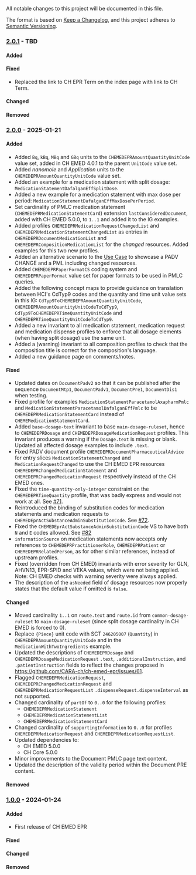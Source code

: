 All notable changes to this project will be documented in this file.

The format is based on [Keep a Changelog](https://keepachangelog.com/en/1.1.0/),
and this project adheres to [Semantic Versioning](https://semver.org/spec/v2.0.0.html).

### [2.0.1] - TBD

#### Added

#### Fixed

- Replaced the link to CH EPR Term on the index page with link to CH Term.

#### Changed

#### Removed

### [2.0.0] - 2025-01-21

#### Added

- Added `Bq`, `kBq`, `MBq` and `GBq` units to the `CHEMEDEPRAmountQuantityUnitCode`  value set, added in CH EMED 4.0.1 to the parent `UnitCode` value set.
- Added _nanomole_ and _Application_ units to the `CHEMEDEPRAmountQuantityUnitCode` value set.
- Added an example for a medication statement with split dosage: `MedicationStatementDafalganEffSplitDose`.
- Added a new example for a medication statement with max dose per period: `MedicationStatementDafalganEffMaxDosePerPeriod`.
- Set cardinality of PMLC medication statement (`CHEMEDEPRMedicationStatementCard`) extension `lastConsideredDocument`, added with CH EMED 5.0.0, to `1..1` and added it to the IG examples.
- Added profiles `CHEMEDEPRMedicationRequestChangedList` and `CHEMEDEPRMedicationStatementChangedList` as entries in `CHEMEDEPRDocumentMedicationList` and `CHEMEDEPRCompositionMedicationList` for the _changed_ resources. Added examples for this two new profiles.
- Added an alternative scenario to the [Use Case](use_case.html) to showcase a PADV CHANGE and a PML including changed resources.
- Added `CHEMEDEPRPaperFormatCS` coding system and `CHEMEDEPRPaperFormat` value set for paper formats to be used in PMLC queries.
- Added the following concept maps to provide guidance on translation between HCI's CdTyp9 codes and the quantity and time unit value sets in this IG: `CdTyp9ToCHEMEDEPRAmountQuantityUnitCode`, `CHEMEDEPRAmountQuantityUnitCodeToCdTyp9`, `CdTyp9ToCHEMEDEPRTimeQuantityUnitCode` and `CHEMEDEPRTimeQuantityUnitCodeToCdTyp9`.
- Added a new invariant to all medication statement, medication request and medication dispense profiles to enforce that all dosage elements (when having split dosage) use the same unit.
- Added a (warning) invariant to all composition profiles to check that the composition title is correct for the composition's language.
- Added a new guidance page on comments/notes.

#### Fixed

- Updated dates on `DocumentPadv2` so that it can be published after the sequence `DocumentMtp1`, `DocumentPadv1`, `DocumentPre1`, `DocumentDis1` when testing.
- Fixed profile for examples `MedicationStatementParacetamolAxapharmPmlc` and `MedicationStatementParacetamolDafalganEffPmlc` to be `CHEMEDEPRMedicationStatementCard` instead of `CHEMEMedicationStatementCard`.
- Added `base-dosage-text` invariant to base `main-dosage-ruleset`, hence to `CHEMEDEPRDosage` and `CHEMEDEPRDosageMedicationRequest` profiles. This invariant produces a warning if the `Dosage.text` is missing or blank. Updated all affected dosage examples to include `.text`.
- Fixed PADV document profile `CHEMEDEPRDocumentPharmaceuticalAdvice` for entry slices `MedicationStatementChanged` and `MedicationRequestChanged` to use the CH EMED EPR resources `CHEMEDEPRChangedMedicationStatement` and `CHEMEDEPRChangedMedicationRequest` respectively instead of the CH EMED ones.
- Fixed the `time-quantity-only-integer` constraint on the `CHEMEDEPRTimeQuantity` profile, that was badly express and would not work at all. See [#71](https://github.com/CARA-ch/ch-emed-epr/issues/71).
- Reintroduced the binding of substitution codes for medication statements and medication requests to `CHEMEDEprActSubstanceAdminSubstitutionCode`. See [#72](https://github.com/CARA-ch/ch-emed-epr/issues/72).
- Fixed the `CHEMEDEprActSubstanceAdminSubstitutionCode` VS to have both `N` and `E` codes allowed. See [#82](https://github.com/CARA-ch/ch-emed-epr/issues/82)
- `informationSource` on medication statements now accepts only references to `CHEMEDEPRPractitionerRole`, `CHEMEDEPRPatient` or `CHEMEDEPRRelatedPerson`, as for other similar references, instead of upstream profiles.
- Fixed (overridden from CH EMED) invariants with error severity for GLN, AHVN13, EPR-SPID and VEKA values, which were not being applied. Note: CH EMED checks with warning severity were always applied.
- The description of the `asNeeded` field of dosage resources now properly states that the default value if omitted is `false`.

#### Changed

- Moved cardinality `1..1` on `route.text` and `route.id` from `common-dosage-ruleset` to `main-dosage-ruleset` (since split dosage cardinality in CH EMED is forced to 0).
- Replace `{Piece}` unit code with SCT `246205007` (`Quantity`) in `CHEMEDEPRAmountQuantityUnitCode` and in the `MedicationWithTwoIngredients` example.
- Updated the descriptions of `CHEMEDEPRDosage` and `CHEMEDEPRDosageMedicationRequest` `.text`, `.additionalInstruction`, and `.patientInstruction` fields to reflect the changes proposed in https://github.com/CARA-ch/ch-emed-epr/issues/61.
- Flagged `CHEMEDEPRMedicationRequest`, `CHEMEDEPRChangedMedicationRequest` and `CHEMEDEPRMedicationRequestList` `.dispenseRequest.dispenseInterval` as not supported.
- Changed cardinality of `partOf` to `0..0` for the following profiles:
  - `CHEMEDEPRMedicationStatement`
  - `CHEMEDEPRMedicationStatementList`
  - `CHEMEDEPRMedicationStatementCard`
- Changed cardinality of `supportingInformation` to `0..0` for profiles `CHEMEDEPRMedicationRequest` and `CHEMEDEPRMedicationRequestList`.
- Updated dependencies to:
  - CH EMED 5.0.0
  - CH Core 5.0.0
- Minor improvements to the Document PMLC page text content.
- Updated the description of the validity period within the Document PRE content.

#### Removed

### [1.0.0] - 2024-01-24

#### Added

- First release of CH EMED EPR

#### Fixed

#### Changed

#### Removed

[2.0.1]: https://github.com/CARA-ch/ch-emed-epr/compare/v2.0.0...HEAD
[2.0.0]: https://github.com/CARA-ch/ch-emed-epr/compare/v1.0.0...v2.0.0
[1.0.0]: https://github.com/CARA-ch/ch-emed-epr/releases/tag/v1.0.0
